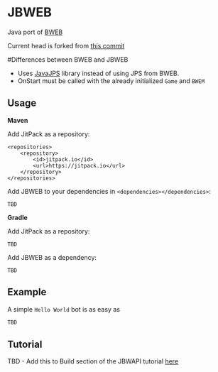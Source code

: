 # JBWEB
Java port of [BWEB](https://github.com/Cmccrave/BWEB)

Current head is forked from [this commit](https://github.com/Cmccrave/BWEB/commit/a65a57115ef4b6161a477b2e38382b8d0b5b6c50)

#Differences between BWEB and JBWEB

* Uses [JavaJPS](https://github.com/MrTate/JavaJPS) library instead of using JPS from BWEB.
* OnStart must be called with the already initialized `Game` and `BWEM`

## Usage

**Maven**

Add JitPack as a repository:
```
<repositories>
    <repository>
        <id>jitpack.io</id>
        <url>https://jitpack.io</url>
    </repository>
</repositories>
```
Add JBWEB to your dependencies in `<dependencies></dependencies>`:
```
TBD
```

**Gradle**

Add JitPack as a repository:
```
TBD
```
Add JBWEB as a dependency:
```
TBD
```

## Example

A simple `Hello World` bot is as easy as

```Java
TBD
```

## Tutorial

TBD - Add this to Build section of the JBWAPI tutorial [here](https://github.com/JavaBWAPI/Java-BWAPI-Tutorial/wiki)
